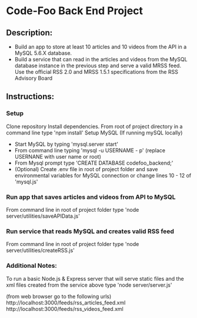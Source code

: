 # Code-Foo Back End Project

## Description:
* Build an app to store at least 10 articles and 10 videos from the API in a MySQL 5.6.X database. 
* Build a service that can read in the articles and videos from the MySQL database instance in the previous step and serve a valid MRSS feed. Use the official RSS 2.0 and MRSS 1.5.1 specifications from the RSS Advisory Board

## Instructions:
### Setup
Clone repository
Install dependencies.  From root of project directory in a command line type 'npm install'
Setup MySQL (If running mySQL locally)
* Start MySQL by typing 'mysql.server start'
* From command line typing 'mysql -u USERNAME - p'  (replace USERNANE with user name or root)
* From Mysql prompt type 'CREATE DATABASE codefoo_backend;'
* (Optional) Create .env file in root of project folder and save environmental variables for MySQL connection or change lines 10 - 12 of 'mysql.js'

### Run app that saves articles and videos from API to MySQL
From command line in root of project folder type 'node server/utilities/saveAPIData.js'

### Run service that reads MySQL and creates valid RSS feed
From command line in root of project folder type 'node server/utilities/createRSS.js'

### Additional Notes:
To run a basic Node.js & Express server that will serve static files and the xml files created from the service above type 'node server/server.js'

(from web browser go to the following urls)
http://localhost:3000/feeds/rss_articles_feed.xml
http://localhost:3000/feeds/rss_videos_feed.xml
